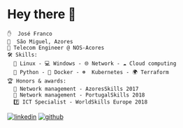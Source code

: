 # Hey there 👋

    ✋  José Franco
    📍  São Miguel, Azores
    📶 Telecom Engineer @ NOS-Acores
    🛠️ Skills: 
      🐧 Linux - 💻 Windows - 🌐 Network - ☁️ Cloud computing 
      🐍 Python - 🐳 Docker - ☸  Kubernetes - 🌍 Terraform 
    🏆 Honors & awards:
      🥇 Network management - AzoresSkills 2017
      🥈 Network management - PortugalSkills 2018
      7️⃣ ICT Specialist - WorldSkills Europe 2018

[![linkedin](https://img.shields.io/badge/linkedin-0A66C2?style=for-the-badge&logo=linkedin&logoColor=white)](https://www.linkedin.com/in/josepffranco/) 
[![github](https://img.shields.io/badge/github-000000?style=for-the-badge&logo=github&logoColor=white)](https://github.com/jotapff)

